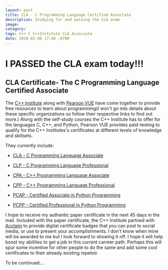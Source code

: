 ```yaml
---
layout: post
title: CLA - C Programming Language Certified Associate
description: Studying for and passing the CLA exam
image: 
category: 
tags: C++ C C++Institute CLA Associate
date: 2020-02-08 17:48 -0700
---
```


# I PASSED the CLA exam today!!!

## CLA Certificate- The C Programming Language Certified Associate

The [C++ Institute](https://cppinstitute.org) along with [Pearson VUE](https://home.pearsonvue.com) have come together to provide free resources to learn about programming(I won't go into details about these specific organizations so follow their respective links to find out more.)  Along with the self-study courses the C++ Institute has to offer for the languages C, C++, and Python, Pearson VUE provides paid-testing to qualify for the C++ Institutes's certificates at different levels of knowledge and skillsets.

They currently include:

- [CLA - C Programming Language Associate](https://cppinstitute.org/cla-c-programming-language-certified-associate)

- [CLP - C Programming Language Professional](https://cppinstitute.org/clp-c-certified-professional-programmer)

- [CPA - C++ Programming Language Associate](https://cppinstitute.org/cpa-c-certified-associate-programmer-certification)

- [CPP - C++ Programming Language Professional](https://cppinstitute.org/cpp-c-certified-professional-programmer)

- [PCAP - Certified Associate in Python Programming](https://pythoninstitute.org/certification/pcap-certification-associate/)

- [PCPP - Certified Professional in Python Programming](https://pythoninstitute.org/certification/pcpp-certification-professional/)


 I hope to receive my authentic paper certificate in the next 45 days in the mail.  Included with the paper certificate, the C++ Institute partned with [Acclaim](https://www.youracclaim.com) to provide digital certificate badges that you can post to social media, or use to present your accomplishments.  I don't know when mine will be awarded to me but I look forward to showing it off.  I hope  it will help boost my abilities to get a job in this current carreer path.  Perhaps this will spur some incentive for other people to do the same and add some cool certificates to their already existing repetoir.
 
 To be continued....